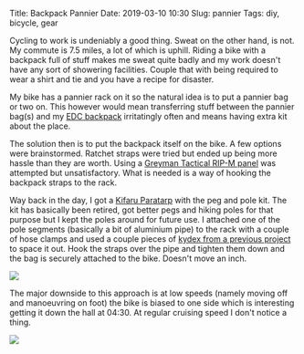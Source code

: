 Title: Backpack Pannier
Date: 2019-03-10 10:30
Slug: pannier
Tags: diy, bicycle, gear

Cycling to work is undeniably a good thing. Sweat on the other hand, is not. My commute is 7.5 miles, a lot of which is uphill. Riding a bike with a backpack full of stuff makes me sweat quite badly and my work doesn't have any sort of showering facilities. Couple that with being required to wear a shirt and tie and you have a recipe for disaster.

My bike has a pannier rack on it so the natural idea is to put a pannier bag or two on. This however would mean transferring stuff between the pannier bag(s) and my [EDC backpack](https://www.goruck.com/GR1) irritatingly often and means having extra kit about the place.

The solution then is to put the backpack itself on the bike. A few options were brainstormed. Ratchet straps were tried but ended up being more hassle than they are worth. Using a [Greyman Tactical RIP-M panel](https://greyman-tactical.com/collections/rigid-molle-panels-rip-m-1) was attempted but unsatisfactory. What is needed is a way of hooking the backpack straps to the rack.

Way back in the day, I got a [Kifaru Paratarp](https://store.kifaru.net/paratarp-p83.aspx) with the peg and pole kit. The kit has basically been retired, got better pegs and hiking poles for that purpose but I kept the poles around for future use. I attached one of the pole segments (basically a bit of aluminium pipe) to the rack with a couple of hose clamps and used a couple pieces of [kydex from a previous project](/2018/10/09/framesheet) to space it out. Hook the straps over the pipe and tighten them down and the bag is securely attached to the bike. Doesn't move an inch.

<img src="/media/images/2019-03-10 pack-attached.jpg" class="align-center" loading="lazy" />

The major downside to this approach is at low speeds (namely moving off and manoeuvring on foot) the bike is biased to one side which is interesting getting it down the hall at 04:30. At regular cruising speed I don't notice a thing.

<img src="/media/images/2019-03-10 pannier.jpg" class="align-center" loading="lazy" />
